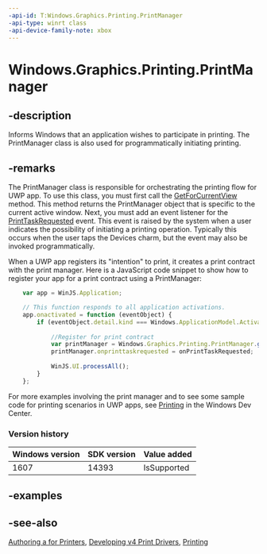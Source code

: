 ```yaml
---
-api-id: T:Windows.Graphics.Printing.PrintManager
-api-type: winrt class
-api-device-family-note: xbox
---
```


<!-- Class syntax.
public class PrintManager : Windows.Graphics.Printing.IPrintManager
-->

# Windows.Graphics.Printing.PrintManager

## -description
Informs Windows that an application wishes to participate in printing. The PrintManager class is also used for programmatically initiating printing.

## -remarks
The PrintManager class is responsible for orchestrating the printing flow for UWP app. To use this class, you must first call the [GetForCurrentView](printmanager_getforcurrentview_1363600702.md) method. This method returns the PrintManager object that is specific to the current active window. Next, you must add an event listener for the [PrintTaskRequested](printmanager_printtaskrequested.md) event. This event is raised by the system when a user indicates the possibility of initiating a printing operation. Typically this occurs when the user taps the Devices charm, but the event may also be invoked programmatically.

When a UWP app registers its "intention" to print, it creates a print contract with the print manager. Here is a JavaScript code snippet to show how to register your app for a print contract using a PrintManager:

```javascript
    var app = WinJS.Application;

    // This function responds to all application activations.
    app.onactivated = function (eventObject) {
        if (eventObject.detail.kind === Windows.ApplicationModel.Activation.ActivationKind.launch) {
           
            //Register for print contract
            var printManager = Windows.Graphics.Printing.PrintManager.getForCurrentView();
            printManager.onprinttaskrequested = onPrintTaskRequested;
        
            WinJS.UI.processAll();
        }
    };

```

For more examples involving the print manager and to see some sample code for printing scenarios in UWP apps, see [Printing](https://docs.microsoft.com/previous-versions/windows/apps/hh465225(v=win.10)) in the Windows Dev Center.

### Version history

| Windows version | SDK version | Value added |
| -- | -- | -- |
| 1607 | 14393 | IsSupported |

## -examples

## -see-also
[Authoring a  for Printers](https://msdn.microsoft.com/library/windows/hardware/dn265150(v=vs.85).aspx), [Developing v4 Print Drivers](https://msdn.microsoft.com/library/windows/hardware/hh706306(v=vs.85).aspx), [Printing](https://docs.microsoft.com/previous-versions/windows/apps/hh465225(v=win.10))
